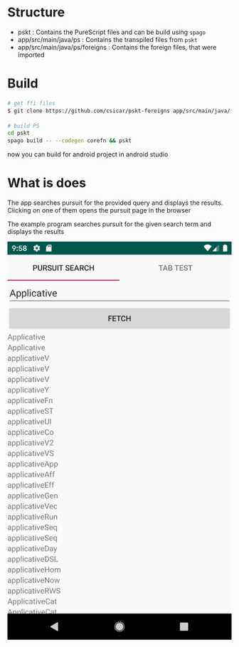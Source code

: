 Structure
========

- pskt : Contains the PureScript files and can be build using `spago`
- app/src/main/java/ps : Contains the transpiled files from `pskt`
- app/src/main/java/ps/foreigns : Contains the foreign files, that were imported 


Build
=====

```bash
# get ffi files
$ git clone https://github.com/csicar/pskt-foreigns app/src/main/java/foreigns

# build PS
cd pskt
spago build -- --codegen corefn && pskt
```

now you can build for android project in android studio

What is does
============

The app searches pursuit for the provided query and displays the results. Clicking on one of them opens the pursuit page in the browser

The example program searches pursuit for the given search term and displays the results

![](./screenshot.png)
